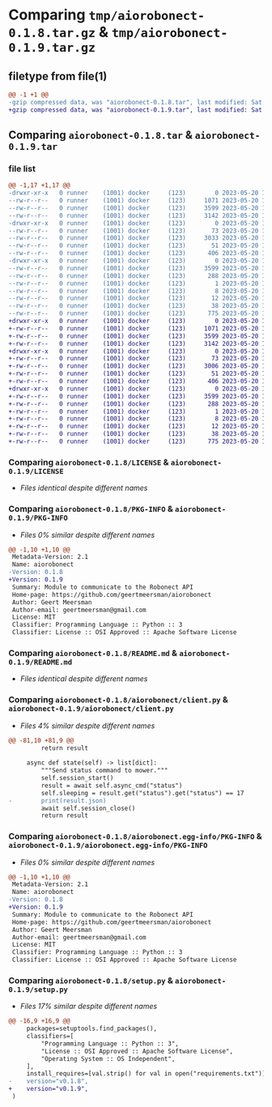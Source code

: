 # Comparing `tmp/aiorobonect-0.1.8.tar.gz` & `tmp/aiorobonect-0.1.9.tar.gz`

## filetype from file(1)

```diff
@@ -1 +1 @@
-gzip compressed data, was "aiorobonect-0.1.8.tar", last modified: Sat May 20 15:57:04 2023, max compression
+gzip compressed data, was "aiorobonect-0.1.9.tar", last modified: Sat May 20 16:21:07 2023, max compression
```

## Comparing `aiorobonect-0.1.8.tar` & `aiorobonect-0.1.9.tar`

### file list

```diff
@@ -1,17 +1,17 @@
-drwxr-xr-x   0 runner    (1001) docker     (123)        0 2023-05-20 15:57:04.060212 aiorobonect-0.1.8/
--rw-r--r--   0 runner    (1001) docker     (123)     1071 2023-05-20 15:56:44.000000 aiorobonect-0.1.8/LICENSE
--rw-r--r--   0 runner    (1001) docker     (123)     3599 2023-05-20 15:57:04.060212 aiorobonect-0.1.8/PKG-INFO
--rw-r--r--   0 runner    (1001) docker     (123)     3142 2023-05-20 15:56:44.000000 aiorobonect-0.1.8/README.md
-drwxr-xr-x   0 runner    (1001) docker     (123)        0 2023-05-20 15:57:04.056212 aiorobonect-0.1.8/aiorobonect/
--rw-r--r--   0 runner    (1001) docker     (123)       73 2023-05-20 15:56:44.000000 aiorobonect-0.1.8/aiorobonect/__init__.py
--rw-r--r--   0 runner    (1001) docker     (123)     3033 2023-05-20 15:56:44.000000 aiorobonect-0.1.8/aiorobonect/client.py
--rw-r--r--   0 runner    (1001) docker     (123)       51 2023-05-20 15:56:44.000000 aiorobonect-0.1.8/aiorobonect/const.py
--rw-r--r--   0 runner    (1001) docker     (123)      406 2023-05-20 15:56:44.000000 aiorobonect-0.1.8/aiorobonect/utils.py
-drwxr-xr-x   0 runner    (1001) docker     (123)        0 2023-05-20 15:57:04.056212 aiorobonect-0.1.8/aiorobonect.egg-info/
--rw-r--r--   0 runner    (1001) docker     (123)     3599 2023-05-20 15:57:04.000000 aiorobonect-0.1.8/aiorobonect.egg-info/PKG-INFO
--rw-r--r--   0 runner    (1001) docker     (123)      288 2023-05-20 15:57:04.000000 aiorobonect-0.1.8/aiorobonect.egg-info/SOURCES.txt
--rw-r--r--   0 runner    (1001) docker     (123)        1 2023-05-20 15:57:04.000000 aiorobonect-0.1.8/aiorobonect.egg-info/dependency_links.txt
--rw-r--r--   0 runner    (1001) docker     (123)        8 2023-05-20 15:57:04.000000 aiorobonect-0.1.8/aiorobonect.egg-info/requires.txt
--rw-r--r--   0 runner    (1001) docker     (123)       12 2023-05-20 15:57:04.000000 aiorobonect-0.1.8/aiorobonect.egg-info/top_level.txt
--rw-r--r--   0 runner    (1001) docker     (123)       38 2023-05-20 15:57:04.060212 aiorobonect-0.1.8/setup.cfg
--rw-r--r--   0 runner    (1001) docker     (123)      775 2023-05-20 15:56:47.000000 aiorobonect-0.1.8/setup.py
+drwxr-xr-x   0 runner    (1001) docker     (123)        0 2023-05-20 16:21:07.226376 aiorobonect-0.1.9/
+-rw-r--r--   0 runner    (1001) docker     (123)     1071 2023-05-20 16:20:46.000000 aiorobonect-0.1.9/LICENSE
+-rw-r--r--   0 runner    (1001) docker     (123)     3599 2023-05-20 16:21:07.226376 aiorobonect-0.1.9/PKG-INFO
+-rw-r--r--   0 runner    (1001) docker     (123)     3142 2023-05-20 16:20:46.000000 aiorobonect-0.1.9/README.md
+drwxr-xr-x   0 runner    (1001) docker     (123)        0 2023-05-20 16:21:07.226376 aiorobonect-0.1.9/aiorobonect/
+-rw-r--r--   0 runner    (1001) docker     (123)       73 2023-05-20 16:20:46.000000 aiorobonect-0.1.9/aiorobonect/__init__.py
+-rw-r--r--   0 runner    (1001) docker     (123)     3006 2023-05-20 16:20:46.000000 aiorobonect-0.1.9/aiorobonect/client.py
+-rw-r--r--   0 runner    (1001) docker     (123)       51 2023-05-20 16:20:46.000000 aiorobonect-0.1.9/aiorobonect/const.py
+-rw-r--r--   0 runner    (1001) docker     (123)      406 2023-05-20 16:20:46.000000 aiorobonect-0.1.9/aiorobonect/utils.py
+drwxr-xr-x   0 runner    (1001) docker     (123)        0 2023-05-20 16:21:07.226376 aiorobonect-0.1.9/aiorobonect.egg-info/
+-rw-r--r--   0 runner    (1001) docker     (123)     3599 2023-05-20 16:21:07.000000 aiorobonect-0.1.9/aiorobonect.egg-info/PKG-INFO
+-rw-r--r--   0 runner    (1001) docker     (123)      288 2023-05-20 16:21:07.000000 aiorobonect-0.1.9/aiorobonect.egg-info/SOURCES.txt
+-rw-r--r--   0 runner    (1001) docker     (123)        1 2023-05-20 16:21:07.000000 aiorobonect-0.1.9/aiorobonect.egg-info/dependency_links.txt
+-rw-r--r--   0 runner    (1001) docker     (123)        8 2023-05-20 16:21:07.000000 aiorobonect-0.1.9/aiorobonect.egg-info/requires.txt
+-rw-r--r--   0 runner    (1001) docker     (123)       12 2023-05-20 16:21:07.000000 aiorobonect-0.1.9/aiorobonect.egg-info/top_level.txt
+-rw-r--r--   0 runner    (1001) docker     (123)       38 2023-05-20 16:21:07.226376 aiorobonect-0.1.9/setup.cfg
+-rw-r--r--   0 runner    (1001) docker     (123)      775 2023-05-20 16:20:49.000000 aiorobonect-0.1.9/setup.py
```

### Comparing `aiorobonect-0.1.8/LICENSE` & `aiorobonect-0.1.9/LICENSE`

 * *Files identical despite different names*

### Comparing `aiorobonect-0.1.8/PKG-INFO` & `aiorobonect-0.1.9/PKG-INFO`

 * *Files 0% similar despite different names*

```diff
@@ -1,10 +1,10 @@
 Metadata-Version: 2.1
 Name: aiorobonect
-Version: 0.1.8
+Version: 0.1.9
 Summary: Module to communicate to the Robonect API
 Home-page: https://github.com/geertmeersman/aiorobonect
 Author: Geert Meersman
 Author-email: geertmeersman@gmail.com
 License: MIT
 Classifier: Programming Language :: Python :: 3
 Classifier: License :: OSI Approved :: Apache Software License
```

### Comparing `aiorobonect-0.1.8/README.md` & `aiorobonect-0.1.9/README.md`

 * *Files identical despite different names*

### Comparing `aiorobonect-0.1.8/aiorobonect/client.py` & `aiorobonect-0.1.9/aiorobonect/client.py`

 * *Files 4% similar despite different names*

```diff
@@ -81,10 +81,9 @@
         return result
 
     async def state(self) -> list[dict]:
         """Send status command to mower."""
         self.session_start()
         result = await self.async_cmd("status")
         self.sleeping = result.get("status").get("status") == 17
-        print(result.json)
         await self.session_close()
         return result
```

### Comparing `aiorobonect-0.1.8/aiorobonect.egg-info/PKG-INFO` & `aiorobonect-0.1.9/aiorobonect.egg-info/PKG-INFO`

 * *Files 0% similar despite different names*

```diff
@@ -1,10 +1,10 @@
 Metadata-Version: 2.1
 Name: aiorobonect
-Version: 0.1.8
+Version: 0.1.9
 Summary: Module to communicate to the Robonect API
 Home-page: https://github.com/geertmeersman/aiorobonect
 Author: Geert Meersman
 Author-email: geertmeersman@gmail.com
 License: MIT
 Classifier: Programming Language :: Python :: 3
 Classifier: License :: OSI Approved :: Apache Software License
```

### Comparing `aiorobonect-0.1.8/setup.py` & `aiorobonect-0.1.9/setup.py`

 * *Files 17% similar despite different names*

```diff
@@ -16,9 +16,9 @@
     packages=setuptools.find_packages(),
     classifiers=[
         "Programming Language :: Python :: 3",
         "License :: OSI Approved :: Apache Software License",
         "Operating System :: OS Independent",
     ],
     install_requires=[val.strip() for val in open("requirements.txt")],
-    version="v0.1.8",
+    version="v0.1.9",
 )
```

